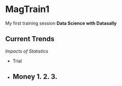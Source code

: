 # MagTrain1
My first training session
**Data Science with Datasally**
## Current Trends
*Impacts of Statistics*
- Trial
- Money
  1.
  2.
  3.
  ---
  
